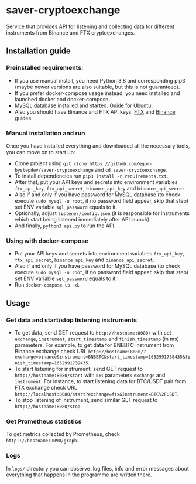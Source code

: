 # saver-cryptoexchange
Service that provides API for listening and collecting data for different instruments from Binance and FTX cryptoexchanges.

## Installation guide
  ### Preinstalled requirements:
  - If you use manual install, you need Python 3.8 and corresponding pip3 (maybe newer versions are also suitable, but this is not guaranteed).
  - If you prefer docker-compose usage instead, you need installed and launched docker and docker-compose.
  - MySQL database installed and started. [Guide for Ubuntu](https://phoenixnap.com/kb/install-mysql-ubuntu-20-04).
  - Also you should have Binance and FTX API keys. [FTX](https://goodcrypto.app/how-to-configure-ftx-api-keys-and-add-them-to-good-crypto/) and [Binance](https://coinmatics.zendesk.com/hc/en-us/articles/360015574417-How-to-create-an-API-key-on-Binance) guides.
  ### Manual installation and run
  Once you have installed everything and downloaded all the necessary tools, you can move on to start up:
  - Clone project using `git clone https://github.com/egor-bystepdev/saver-cryptoexchange` and `cd saver-cryptoexchange`.
  - To install dependencies run `pip3 install -r requirements.txt`.
  - After that, put your API keys and secrets into environment variables `ftx_api_key`, `ftx_api_secret`, `binance_api_key` and `binance_api_secret`.
  - Also if and only if you have password for MySQL database (to check execute `sudo mysql -u root`, if no password field appear, skip that step) set ENV variable `sql_password` equals to it.
  - Optionally, adjust `listener/config.json` (it is responsible for instruments which start being listened immediately after API launch).
  - And finally, `python3 api.py` to run the API.
  ### Using with docker-compose
  - Put your API keys and secrets into environment variables `ftx_api_key`, `ftx_api_secret`, `binance_api_key` and `binance_api_secret`.
  - Also if and only if you have password for MySQL database (to check execute `sudo mysql -u root`, if no password field appear, skip that step) set ENV variable `sql_password` equals to it.
  - Run `docker-compose up -d`.

## Usage
  ### Get data and start/stop listening instruments
  - To get data, send GET request to `http://hostname:8080/` with set `exchange`, `instrument`, `start_timestamp` and `finish_timestamp` (in ms) parameters. For example, to get data for BNBBTC instrument from Binance exchange check URL `http://hostname:8080/?exchange=binance&instrument=BNBBTC&start_timestamp=1652991738435&finish_timestamp=1652991739435`.
  - To start listening for instrument, send GET request to `http://hostname:8080/start` with set parameters `exchange` and `instrument`. For instance, to start listening data for BTC/USDT pair from FTX exchange check URL<br/> `http://localhost:8080/start?exchange=ftx&instrument=BTC%2FUSDT`.
  - To stop listening of instrument, send similar GET request to `http://hostname:8080/stop`.
  ### Get Prometheus statistics
  To get metrics collected by Prometheus, check `http:://hostname:9090/graph`.
  ### Logs
  In `logs/` directory you can observe .log files, info and error messages about everything that happens in the programme are written there.

